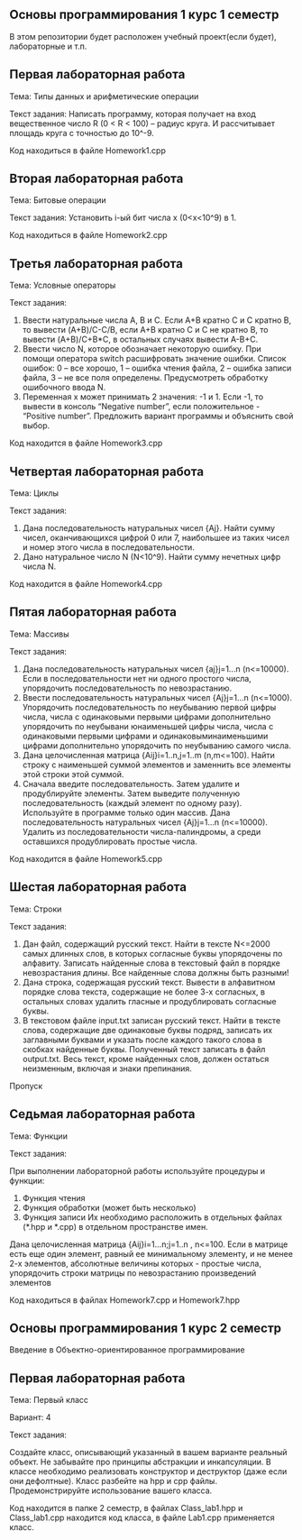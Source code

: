 ## Основы программирования 1 курс 1 семестр
В этом репозитории будет расположен учебный проект(если будет), лабораторные и т.п.


## Первая лабораторная работа
Тема: Типы данных и арифметические операции

Текст задания: Написать программу, которая получает на вход вещественное число R (0 < R < 100) – радиус круга. И рассчитывает площадь круга с точностью до 10^-9.

Код находиться в файле Homework1.cpp

## Вторая лабораторная работа
Тема: Битовые операции

Текст задания: Установить i-ый бит числа х (0<x<10^9) в 1.

Код находиться в файле Homework2.cpp

## Третья лабораторная работа
Тема: Условные операторы

Текст задания: 
1. Ввести натуральные числа A, B и C. Если A+B кратно C и C кратно B, то вывести (A+B)/C-C/B,
   если A+B кратно C и C не кратно B, то вывести (A+B)/С+B*C, в остальных случаях вывести A-B+C.
2. Ввести число N, которое обозначает некоторую ошибку. При помощи оператора switch расшифровать значение ошибки.
   Список ошибок: 0 – все хорошо, 1 – ошибка чтения файла, 2 – ошибка записи файла, 3 – не все поля определены.
   Предусмотреть обработку ошибочного ввода N.
3. Переменная x может принимать 2 значения: -1 и 1. Если -1, то вывести в консоль “Negative number”, если положительное - “Positive number”.
   Предложить вариант программы и объяснить свой выбор.

Код находится в файле Homework3.cpp

## Четвертая лабораторная работа
Тема: Циклы

Текст задания: 
1. Дана последовательность натуральных чисел {Aj}. Найти сумму чисел, оканчивающихся цифрой 0 или 7, наибольшее из таких чисел и номер этого числа в последовательности.
2. Дано натуральное число N (N<10^9). Найти сумму нечетных цифр числа N.

Код находится в файле Homework4.cpp

## Пятая лабораторная работа
Тема: Массивы

Текст задания:
1. 	Дана последовательность натуральных чисел {aj}j=1...n (n<=10000). Если в последовательности нет ни одного простого числа, упорядочить последовательность по невозрастанию.
2. 	Ввести последовательность натуральных чисел {Aj}j=1...n (n<=1000). Упорядочить последовательность по неубыванию первой цифры числа, числа с одинаковыми первыми цифрами дополнительно упорядочить по неубывани юнаименьшей цифры числа, числа с одинаковыми первыми цифрами и  одинаковыминаименьшими цифрами дополнительно упорядочить по неубыванию самого числа.
3. 	Дана целочисленная матрица {Aij}i=1..n,j=1..m (n,m<=100). Найти строку с наименьшей суммой элементов и заменнить все элементы этой строки этой суммой.
4. Сначала введите последовательность. Затем удалите и продублируйте элементы. Затем выведите полученную последовательность (каждый элемент по одному разу). Используйте в программе только один массив.
Дана последовательность натуральных чисел {Aj}j=1...n (n<=10000). Удалить из последовательности числа-палиндромы, а среди оставшихся продублировать простые числа.

Код находится в файле Homework5.cpp

## Шестая лабораторная работа
Тема: Строки

Текст задания:
1. 	Дан файл, содержащий русский текст. Найти в тексте N<=2000 самых длинных слов, в которых согласные буквы упорядочены по алфавиту. Записать найденные слова в текстовый файл в порядке невозрастания длины. Все найденные слова должны быть разными!
2. 	Дана строка, содержащая русский текст. Вывести в алфавитном порядке слова текста, содержащие не более 3-х согласных, в остальных словах удалить гласные и продублировать согласные буквы.
3. 	В текстовом файле input.txt записан русский текст. Найти в тексте слова, содержащие две одинаковые буквы подряд, записать их заглавными буквами и указать после каждого такого слова в скобках найденные буквы. Полученный текст записать в файл output.txt. Весь текст, кроме найденных слов, должен остаться неизменным, включая и знаки препинания.

Пропуск

## Седьмая лабораторная работа
Тема: Функции

Текст задания:

При выполнении лабораторной работы используйте процедуры и функции:
   1. Функция чтения
   2. Функция обработки (может быть несколько)
   3. Функция записи
Их необходимо расположить в отдельных файлах (*.hpp и *.cpp) в отдельном пространстве имен.

Дана целочисленная матрица {Aij}i=1...n;j=1..n , n<=100. Если в матрице есть еще один элемент, равный ее минимальному элементу, и не менее 2-х элементов, абсолютные величины которых - простые числа, упорядочить строки матрицы по невозрастанию произведений элементов

Код находиться в файлах Homework7.cpp и Homework7.hpp


## Основы программирования 1 курс 2 семестр
Введение в Объектно-ориентированное программирование

## Первая лабораторная работа
Тема: Первый класс

Вариант: 4

Текст задания: 

   Создайте класс, описывающий указанный в вашем варианте реальный объект. Не забывайте про принципы абстракции и инкапсуляции.
   В классе необходимо реализовать конструктор и деструктор (даже если они дефолтные). Класс разбейте на hpp и cpp файлы. 
   Продемонстрируйте использование вашего класса.

Код находится в папке 2 семестр, в файлах Class_lab1.hpp и Class_lab1.cpp находится код класса, в файле Lab1.cpp применяется класс.
